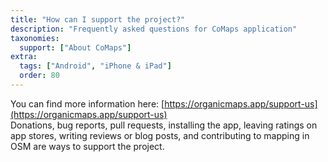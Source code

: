 ```yaml
---
title: "How can I support the project?"
description: "Frequently asked questions for CoMaps application"
taxonomies:
  support: ["About CoMaps"]
extra:
  tags: ["Android", "iPhone & iPad"]
  order: 80
---
```


You can find more information here: [https://organicmaps.app/support-us](https://organicmaps.app/support-us)   
Donations, bug reports, pull requests, installing the app, leaving ratings on app stores, writing reviews or blog posts, and contributing to mapping in OSM are ways to support the project.
